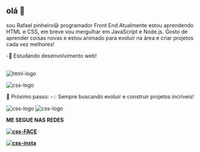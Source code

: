## olá 👋
sou Rafael pinheiro😃 programador Front End
Atualmente estou aprendendo HTML e CSS, em breve vou mergulhar em JavaScript e Node.js.
Gosto de aprender coisas novas e estou animado para evoluir na área e criar projetos cada vez melhores!

-📘  Estudando desenvolvimento web!<br>


<br> <img src="https://img.shields.io/badge/HTML5-E34F26?style=for-the-badge&logo=html5&logoColor=white" alt="html-logo"/>

<img src="https://img.shields.io/badge/CSS3-1572B6?style=for-the-badge&logo=css3&logoColor=white" alt="css-logo"/>

🧠 Próximo passo: 
-💡 Sempre buscando evoluir e construir projetos incríveis!


<img src="https://img.shields.io/badge/JavaScript-323330?style=for-the-badge&logo=javascript&logoColor=F7DF1E" alt="css-logo"/>

<img src="https://img.shields.io/badge/Node.js-43853D?style=for-the-badge&logo=node.js&logoColor=white" alt="css-logo"/>

<b>ME SEGUE NAS REDES<b> 

<a href="[https://www.facebook.com/share/1Cxz7aXBaD/](https://www.facebook.com/Nando.Souza8?locale=pt_BR)"><img src="https://img.shields.io/badge/Facebook-1877F2?style=for-the-badge&logo=facebook&logoColor=white" alt="css-FACE"/></a>

<a href="[https://www.instagram.com/fhaew_fw?igsh=aHJxNTlwbjN3MW9i](https://www.instagram.com/fernando_souza2111/)"><img src="https://img.shields.io/badge/Instagram-E4405F?style=for-the-badge&logo=instagram&logoColor=white" alt="css-insta"/><a/>
